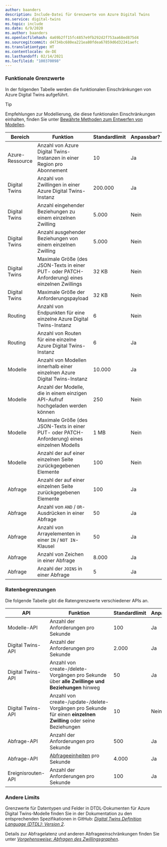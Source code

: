 ```yaml
---
author: baanders
description: Include-Datei für Grenzwerte von Azure Digital Twins
ms.service: digital-twins
ms.topic: include
ms.date: 6/9/2020
ms.author: baanders
ms.openlocfilehash: 4a69b2ff15fc4857e9fb292d2f753aa68ed875d4
ms.sourcegitcommit: d4734bc680ea221ea80fdea67859d6d32241aefc
ms.translationtype: HT
ms.contentlocale: de-DE
ms.lasthandoff: 02/14/2021
ms.locfileid: "100370098"
---
```

### <a name="functional-limits"></a>Funktionale Grenzwerte

In der folgenden Tabelle werden die funktionalen Einschränkungen von Azure Digital Twins aufgeführt. 

> [!TIP]
> Empfehlungen zur Modellierung, die diese funktionalen Einschränkungen einhalten, finden Sie unter [Bewährte Methoden zum Entwerfen von Modellen](../articles/digital-twins/concepts-models.md#best-practices-for-designing-models).

| Bereich | Funktion | Standardlimit | Anpassbar? |
| --- | --- | --- | --- |
| Azure-Ressource | Anzahl von Azure Digital Twins-Instanzen in einer Region pro Abonnement | 10 | Ja |
| Digital Twins | Anzahl von Zwillingen in einer Azure Digital Twins-Instanz | 200.000 | Ja |
| Digital Twins | Anzahl eingehender Beziehungen zu einem einzelnen Zwilling | 5\.000 | Nein |
| Digital Twins | Anzahl ausgehender Beziehungen von einem einzelnen Zwilling | 5\.000 | Nein |
| Digital Twins | Maximale Größe (des JSON-Texts in einer PUT- oder PATCH-Anforderung) eines einzelnen Zwillings | 32 KB | Nein |
| Digital Twins | Maximale Größe der Anforderungspayload | 32 KB | Nein | 
| Routing | Anzahl von Endpunkten für eine einzelne Azure Digital Twins-Instanz | 6 | Nein |
| Routing | Anzahl von Routen für eine einzelne Azure Digital Twins-Instanz | 6 | Ja |
| Modelle | Anzahl von Modellen innerhalb einer einzelnen Azure Digital Twins-Instanz | 10.000 | Ja |
| Modelle | Anzahl der Modelle, die in einem einzigen API-Aufruf hochgeladen werden können | 250 | Nein |
| Modelle | Maximale Größe (des JSON-Texts in einer PUT- oder PATCH-Anforderung) eines einzelnen Modells | 1 MB | Nein |
| Modelle | Anzahl der auf einer einzelnen Seite zurückgegebenen Elemente | 100 | Nein |
| Abfrage | Anzahl der auf einer einzelnen Seite zurückgegebenen Elemente | 100 | Ja |
| Abfrage | Anzahl von `AND` / `OR`-Ausdrücken in einer Abfrage | 50 | Ja |
| Abfrage | Anzahl von Arrayelementen in einer `IN` / `NOT IN`-Klausel | 50 | Ja |
| Abfrage | Anzahl von Zeichen in einer Abfrage | 8\.000 | Ja |
| Abfrage | Anzahl der `JOINS` in einer Abfrage | 5 | Ja |

### <a name="rate-limits"></a>Ratenbegrenzungen

Die folgende Tabelle gibt die Ratengrenzwerte verschiedener APIs an.

| API | Funktion | Standardlimit | Anpassbar? |
| --- | --- | --- | --- |
| Modelle-API | Anzahl der Anforderungen pro Sekunde | 100 | Ja |
| Digital Twins-API | Anzahl der Anforderungen pro Sekunde | 2\.000 | Ja |
| Digital Twins-API | Anzahl von create-/delete-Vorgängen pro Sekunde über **alle Zwillinge und Beziehungen** hinweg | 50 | Ja |
| Digital Twins-API | Anzahl von create-/update-/delete-Vorgängen pro Sekunde für einen **einzelnen Zwilling** oder seine Beziehungen | 10 | Nein |
| Abfrage-API | Anzahl der Anforderungen pro Sekunde | 500 | Ja |
| Abfrage-API | [Abfrageeinheiten](../articles/digital-twins/concepts-query-units.md) pro Sekunde | 4\.000 | Ja |
| Ereignisrouten-API | Anzahl der Anforderungen pro Sekunde | 100 | Ja |

### <a name="other-limits"></a>Andere Limits

Grenzwerte für Datentypen und Felder in DTDL-Dokumenten für Azure Digital Twins-Modelle finden Sie in der Dokumentation zu den entsprechenden Spezifikationen in GitHub: [*Digital Twins Definition Language (DTDL): Version 2*](https://github.com/Azure/opendigitaltwins-dtdl/blob/master/DTDL/v2/dtdlv2.md).
 
Details zur Abfragelatenz und anderen Abfrageeinschränkungen finden Sie unter [*Vorgehensweise: Abfragen des Zwillingsgraphen*](../articles/digital-twins/how-to-query-graph.md).
